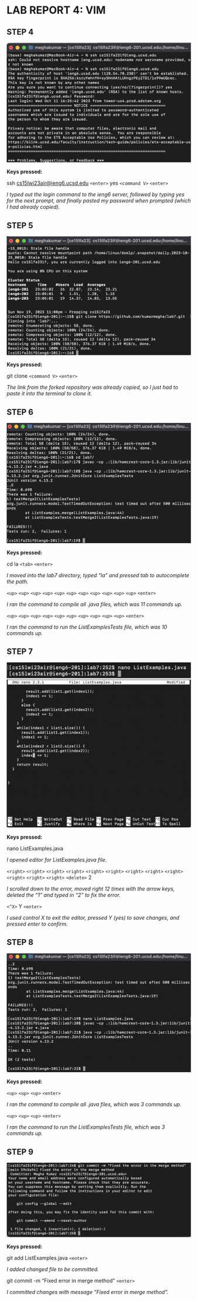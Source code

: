 # LAB REPORT 4: VIM

## STEP 4

![Image](first.png)

**Keys pressed:**

ssh cs15lwi23air@ieng6.ucsd.edu `<enter>`
yes
`<command V>` `<enter>`

*I typed out the login command to the ieng6 server, followed by typing yes for the 
next prompt, and finally pasted my password when prompted (which I had already copied).*

## STEP 5

![Image](third.png)

**Keys pressed:**

git clone `<command V>` `<enter>`

*The link from the forked repository was already copied, so I just had to paste it into the terminal to clone
it.*

## STEP 6

![Image](fourth.png)

**Keys pressed:**

cd la `<tab>` `<enter>`

*I moved into the lab7 directory, typed “la” and pressed tab to autocomplete the path.*

`<up>` `<up>` `<up>` `<up>` `<up>` `<up>` `<up>` `<up>` `<up>` `<up>` `<up>` `<enter>`

*I ran the command to compile all .java files, which was 11 commands up.*

`<up>` `<up>` `<up>` `<up>` `<up>` `<up>` `<up>` `<up>` `<up>` `<up>` `<enter>`

*I ran the command to run the ListExamplesTests file, which was 10 commands up.*

## STEP 7

![Image](fifth.png)

**Keys pressed:**

nano ListExamples.java

*I opened editor for ListExamples.java file.*

`<right>` `<right>` `<right>` `<right>` `<right>` `<right>` `<right>` 
`<right>` `<right>` `<right>` `<right>` `<right>`
`<delete>` 2

*I scrolled down to the error, moved right 12 times with the arrow keys, deleted the “1” and typed
in “2” to fix the error.*

`<^X>` Y `<enter>`

*I used control X to exit the editor, pressed Y (yes) to save changes, and pressed enter to confirm.*

## STEP 8

![Image](sixth.png)

**Keys pressed:**

`<up>` `<up>` `<up>` `<enter>`

*I ran the command to compile all .java files, which was 3 commands up.*

`<up>` `<up>` `<up>` `<enter>`

*I ran the command to run the ListExamplesTests file, which was 3 commands up.*

## STEP 9

![Image](seventh.png)

**Keys pressed:**

git add ListExamples.java `<enter>`

*I added changed file to be committed.*

git commit -m “Fixed error in merge method” `<enter>`

*I committed changes with message “Fixed error in
merge method”.*
